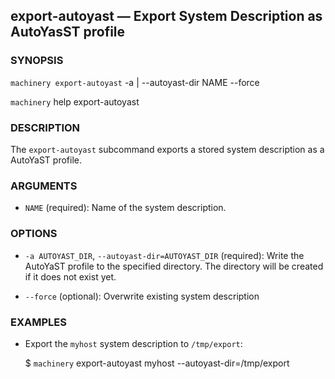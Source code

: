
## export-autoyast — Export System Description as AutoYasST profile

### SYNOPSIS

`machinery export-autoyast` -a | --autoyast-dir NAME
   --force

`machinery` help export-autoyast


### DESCRIPTION

The `export-autoyast` subcommand exports a stored system description as a AutoYaST
profile.


### ARGUMENTS

  * `NAME` (required):
    Name of the system description.


### OPTIONS

  * `-a AUTOYAST_DIR`, `--autoyast-dir=AUTOYAST_DIR` (required):
    Write the AutoYaST profile to the specified directory. The directory
    will be created if it does not exist yet.

  * `--force` (optional):
    Overwrite existing system description


### EXAMPLES

 * Export the `myhost` system description to `/tmp/export`:

   $ `machinery` export-autoyast myhost --autoyast-dir=/tmp/export
